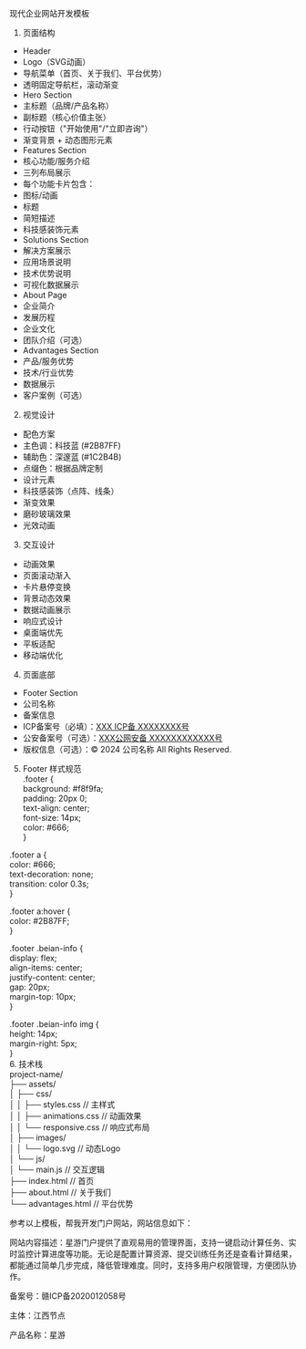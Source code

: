 现代企业网站开发模板

1. 页面结构
+ Header
+ Logo（SVG动画）
+ 导航菜单（首页、关于我们、平台优势）
+ 透明固定导航栏，滚动渐变
+ Hero Section
+ 主标题（品牌/产品名称）
+ 副标题（核心价值主张）
+ 行动按钮（"开始使用"/"立即咨询"）
+ 渐变背景 + 动态图形元素
+ Features Section
+ 核心功能/服务介绍
+ 三列布局展示
+ 每个功能卡片包含：
+ 图标/动画
+ 标题
+ 简短描述
+ 科技感装饰元素
+ Solutions Section
+ 解决方案展示
+ 应用场景说明
+ 技术优势说明
+ 可视化数据展示
+ About Page
+ 企业简介
+ 发展历程
+ 企业文化
+ 团队介绍（可选）
+ Advantages Section
+ 产品/服务优势
+ 技术/行业优势
+ 数据展示
+ 客户案例（可选）
2. 视觉设计
+ 配色方案
+ 主色调：科技蓝 (#2B87FF)
+ 辅助色：深邃蓝 (#1C2B4B)
+ 点缀色：根据品牌定制
+ 设计元素
+ 科技感装饰（点阵、线条）
+ 渐变效果
+ 磨砂玻璃效果
+ 光效动画
3. 交互设计
+ 动画效果
+ 页面滚动渐入
+ 卡片悬停变换
+ 背景动态效果
+ 数据动画展示
+ 响应式设计
+ 桌面端优先
+ 平板适配
+ 移动端优化
4. 页面底部
+ Footer Section
+ 公司名称
+ 备案信息
+ ICP备案号（必填）：[XXX ICP备 XXXXXXXX号](https://beian.miit.gov.cn/)
+ 公安备案号（可选）：[XXX公网安备 XXXXXXXXXXXX号](http://www.beian.gov.cn/)
+ 版权信息（可选）：© 2024 公司名称 All Rights Reserved.
5. Footer 样式规范  
.footer {  
  background: #f8f9fa;  
  padding: 20px 0;  
  text-align: center;  
  font-size: 14px;  
  color: #666;  
}

.footer a {  
  color: #666;  
  text-decoration: none;  
  transition: color 0.3s;  
}

.footer a:hover {  
  color: #2B87FF;  
}

.footer .beian-info {  
  display: flex;  
  align-items: center;  
  justify-content: center;  
  gap: 20px;  
  margin-top: 10px;  
}

.footer .beian-info img {  
  height: 14px;  
  margin-right: 5px;  
}  
6. 技术栈  
project-name/  
├── assets/  
│   ├── css/  
│   │   ├── styles.css      // 主样式  
│   │   ├── animations.css  // 动画效果  
│   │   └── responsive.css  // 响应式布局  
│   ├── images/  
│   │   └── logo.svg        // 动态Logo  
│   └── js/  
│       └── main.js         // 交互逻辑  
├── index.html              // 首页  
├── about.html             // 关于我们  
└── advantages.html        // 平台优势



参考以上模板，帮我开发门户网站，网站信息如下：

网站内容描述：星游门户提供了直观易用的管理界面，支持一键启动计算任务、实时监控计算进度等功能。无论是配置计算资源、提交训练任务还是查看计算结果，都能通过简单几步完成，降低管理难度。同时，支持多用户权限管理，方便团队协作。

备案号：赣ICP备2020012058号

主体：江西节点

产品名称：星游

